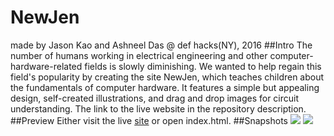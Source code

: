# NewJen
made by Jason Kao and Ashneel Das @ def hacks(NY), 2016
##Intro
The number of humans working in electrical engineering and other computer-hardware-related fields is slowly diminishing. 
We wanted to help regain this field's popularity by creating the site NewJen, which teaches children about
the fundamentals of computer hardware. It features a simple but appealing design, self-created illustrations, and drag and drop images for circuit understanding. The link to the live website in the repository description.
##Preview
Either visit the live <a href="http://marge.stuy.edu/~jason.kao/public_html/NewJen">site</a> or open index.html.
##Snapshots
<img src="screenshot0416.png">
<img src="screenshot0417.png">
